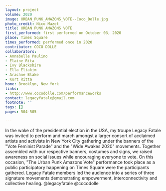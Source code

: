 ```yaml
---
layout: project
volume: 2020
image: URBAN_PUNK_AMAZONS_VOTE--Coco_Dolle.jpg
photo_credit: Nico Mazet
title: URBAN PUNK AMAZONS VOTE
first_performed: first performed on October 03, 2020
place: Times Square
times_performed: performed once in 2020
contributor: COCO DOLLE
collaborators:
- Annabelle Paulino
- Elaine Rita
- Ivy Blackshire
- Ella Eliakim
- Arachne Blake
- Kurt Ritta
home: Brooklyn, New York
links:
- http://www.cocodolle.com/performanceworks
contact: legacyfatale@gmail.com
footnote: ''
tags: []
pages: 504-505

---
```


In the wake of the presidential election in the USA, my troupe Legacy Fatale was invited to perform and march amongst a larger consort of acclaimed artists and activists in New York City gathering under the banners of the "Vote Feminist Parade" and the "Wide Awakes 2020" movements. 
Together assembled with our respective banners, costumes and signs, we raised awareness on social issues while encouraging everyone to vote. 
On this occasion, "The Urban Punk Amazons Vote" performance took place as a public participatory happening on Times Square were the participants gathered. Legacy Fatale members led the audience into a series of three signature movements demonstrating empowerment, interconnectivity and collective healing.
 @legacyfatale @cocodolle
